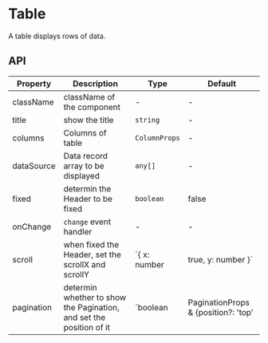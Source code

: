 # Table

A table displays rows of data.

<div id="demos"></div>

## API

| Property | Description | Type | Default |
| --- | --- | --- | --- |
| className | className of the component | - | - |
| title | show the title | `string` | - |
| columns | Columns of table | `ColumnProps` | - |
| dataSource | Data record array to be displayed | `any[]` | - |
| fixed | determin the Header to be fixed | `boolean` | false |
| onChange | `change` event handler | - | - |
| scroll | when fixed the Header, set the scrollX and scrollY | `{ x: number | true, y: number }` | - |
| pagination | determin whether to show the Pagination, and set the position of it | `boolean | PaginationProps & {position?: 'top' | 'bottom'}` | false |
